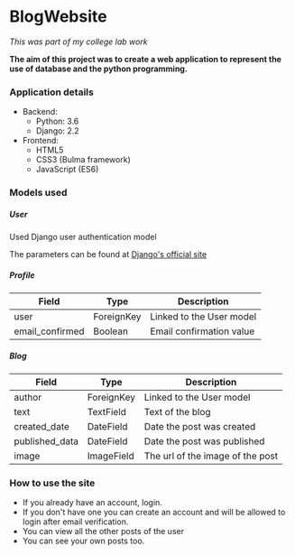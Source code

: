 # BlogWebsite

<i>This was part of my college lab work</i>

**The aim of this project was to create a web application to represent the use of database and the python programming.**

### Application details

<ul>
    <li>
        Backend:
        <ul>
            <li>
                Python: 3.6
            </li>
            <li>
                Django: 2.2
            </li>
        </ul>
    </li>
    <li>
        Frontend:
        <ul>
            <li>
                HTML5
            </li>
            <li>
                CSS3 (Bulma framework)
            </li>
            <li>
                JavaScript (ES6)
            </li>
        </ul>
    </li>
</ul>

### Models used

##### User
Used Django user authentication model

The parameters can be found at [Django's official site](https://docs.djangoproject.com/en/3.0/topics/auth/default/)

##### Profile
| Field | Type | Description |
| ----- | ---- | ----------- |
| user | ForeignKey | Linked to the User model | 
| email_confirmed | Boolean | Email confirmation value |

##### Blog
| Field | Type | Description |
| ----- | ---- | ----------- |
| author | ForeignKey | Linked to the User model |
| text | TextField | Text of the blog |
| created_date | DateField | Date the post was created |
| published_data | DateField | Date the post was published |
| image | ImageField | The url of the image of the post |

### How to use the site

- If you already have an account, login.
- If you don't have one you can create an account and will be allowed to login after email verification.
- You can view all the other posts of the user
- You can see your own posts too.